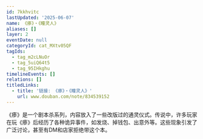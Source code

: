 ```yaml
---
id: 7kkhvitc
lastUpdated: '2025-06-07'
name: 《瘆》・《瞳灵人》
aliases: []
layer: 2
eventDate: null
categoryId: cat_MXtv05QF
tagIds:
  - tag_m2cLNuOr
  - tag_5uiQ64t5
  - tag_95IHkghu
timelineEvents: []
relations: []
titledLinks:
  - title: '链接: 《瘆》・《瞳灵人》'
    url: www.douban.com/note/834539152
---
```

《瘆》是一个剧本杀系列，内容放入了一些改版过的通灵仪式。传说中，许多玩家在玩《瘆》后经历了各种诡异事件，如发烧、掉钱包、出意外等。这些现象引发了广泛讨论，甚至有DM和店家拒绝带这个本。
